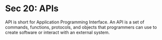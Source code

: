 # Sec 20: APIs

API is short for Application Programming Interface. An API is a set of commands, functions, protocols, and objects that programmers can use to create software or interact with an external system. 
